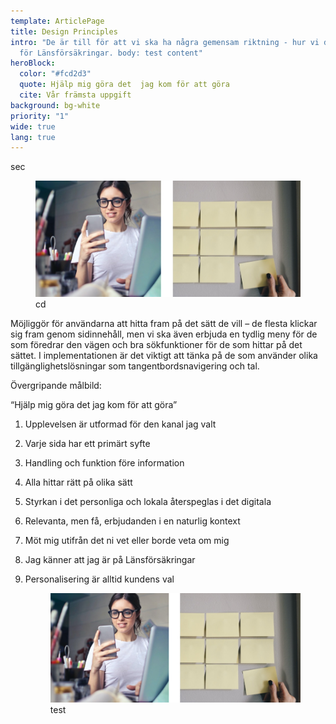 ```yaml
---
template: ArticlePage
title: Design Principles
intro: "De är till för att vi ska ha några gemensam riktning - hur vi designar
  för Länsförsäkringar. body: test content"
heroBlock:
  color: "#fcd2d3"
  quote: Hjälp mig göra det  jag kom för att göra
  cite: Vår främsta uppgift
background: bg-white
priority: "1"
wide: true
lang: true
---
```

<section>
<Collapse title="sec"><span class="content">sec</span></Collapse>
<Collapse title="image"><span class="content"><figure class="Image Image__border"><img src="/static/img/regularv2.jpg" srcset="/static/img/avatar.svg 2x" alt="alt"><figcaption><div class="Image__caption">cd</div></figcaption></figure>

Möjliggör för användarna att hitta fram på det sätt de vill – de flesta klickar sig fram genom sidinnehåll, men vi ska även erbjuda en tydlig meny för de som föredrar den vägen och bra sökfunktioner för de som hittar på det sättet. I implementationen är det viktigt att tänka på de som använder olika tillgänglighetslösningar som tangentbordsnavigering och tal.</span></Collapse>
</section>

Övergripande målbild:

 “Hjälp mig göra det jag kom för att göra”

1. Upplevelsen är utformad för den kanal jag valt
2. Varje sida har ett primärt syfte
3. Handling och funktion före information
4. Alla hittar rätt på olika sätt
5. Styrkan i det personliga och lokala återspeglas i det digitala
6. Relevanta, men få, erbjudanden i en naturlig kontext
7. Möt mig utifrån det ni vet eller borde veta om mig
8. Jag känner att jag är på Länsförsäkringar
9. Personalisering är alltid kundens val

   <figure class="Image Image__border"><img src="/static/img/regularv2.jpg" srcset="undefined 2x" alt="test"><figcaption><div class="Image__caption">test</div></figcaption></figure>